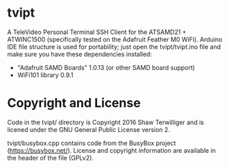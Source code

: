 # tvipt

A TeleVideo Personal Terminal SSH Client for the ATSAMD21 + ATWINC1500 (specifically tested on the Adafruit Feather M0 WiFi).  Arduino IDE file structure is used for portability; just open the tvipt/tvipt.ino file and make sure you have these dependencies installed:

- "Adafruit SAMD Boards" 1.0.13 (or other SAMD board support)
- WiFi101 library 0.9.1

# Copyright and License

Code in the tvipt/ directory is Copyright 2016 Shaw Terwilliger and is licened under the GNU General Public License version 2.

tvipt/busybox.cpp contains code from the BusyBox project (https://busybox.net/).  License and copyright information are available in the header of the file (GPLv2).
